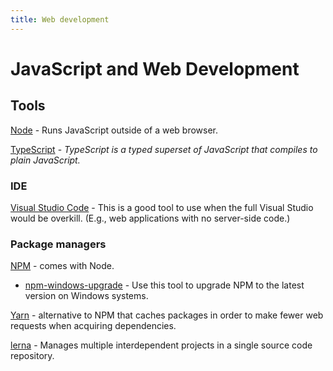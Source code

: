 ```yaml
---
title: Web development
---
```


JavaScript and Web Development
==============================


Tools
-----

[Node](https://nodejs.org/en/) - Runs JavaScript outside of a web browser.

[TypeScript](https://www.typescriptlang.org/) - *TypeScript is a typed superset of JavaScript that compiles to plain JavaScript.*


### IDE

[Visual Studio Code](https://code.visualstudio.com/) - This is a good tool to use when the full Visual Studio would be overkill. (E.g., web applications with no server-side code.)

### Package managers ###

[NPM](https://www.npmjs.com/) - comes with Node.

* [npm-windows-upgrade](https://github.com/felixrieseberg/npm-windows-upgrade) - Use this tool to upgrade NPM to the latest version on Windows systems.

[Yarn](https://yarnpkg.com) - alternative to NPM that caches packages in order to make fewer web requests when acquiring dependencies.

[lerna](https://lernajs.io/) - Manages multiple interdependent projects in a single source code repository.
